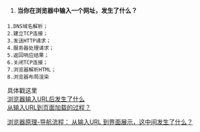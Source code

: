 1. #### 当你在浏览器中输入一个网址，发生了什么？

```JS
1.DNS域名解析；
2.建立TCP连接；
3.发送HTTP请求；
4.服务器处理请求；
5.返回响应结果；
6.关闭TCP连接；
7.浏览器解析HTML；
8.浏览器布局渲染
```

具体戳这里<br>
[浏览器输入URL后发生了什么](https://blog.csdn.net/sinat_23880167/article/details/78882766)<br>
[从输入URL到页面加载的过程？](https://zhuanlan.zhihu.com/p/34453198?group_id=957277540147056640)

[浏览器原理-导航流程： 从输入URL 到界面展示，这中间发生了什么？](/Volumes/study/note/拉勾/浏览器原理/04.md)